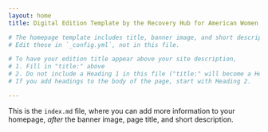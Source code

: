 ```yaml
---
layout: home
title: Digital Edition Template by the Recovery Hub for American Women Writers

# The homepage template includes title, banner image, and short description. 
# Edit these in `_config.yml`, not in this file.

# To have your edition title appear above your site description,
# 1. Fill in "title:" above
# 2. Do not include a Heading 1 in this file ("title:" will become a Heading 1). 
# If you add headings to the body of the page, start with Heading 2.

---
```


This is the `index.md` file, where you can add more information to your homepage, 
*after* the banner image, page title, and short description.
